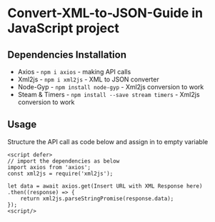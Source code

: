 # Convert-XML-to-JSON-Guide in JavaScript project

## Dependencies Installation
<ul>
  <li>Axios - <code>npm i axios</code> - making API calls</li>
  <li>Xml2js - <code>npm i xml2js</code> - XML to JSON converter</li>
  <li>Node-Gyp - <code>npm install node-gyp</code> -  Xml2js conversion to work </li>
  <li>Steam & Timers - <code>npm install --save stream timers</code> - Xml2js conversion to work</li>
</ul>

## Usage
Structure the API call as code below and assign in to empty variable
<br/>
```
<script defer>
// import the dependencies as below
import axios from 'axios';
const xml2js = require('xml2js');

let data = await axios.get(Insert URL with XML Response here)
.then((response) => {
    return xml2js.parseStringPromise(response.data);
});
<script/>
```

